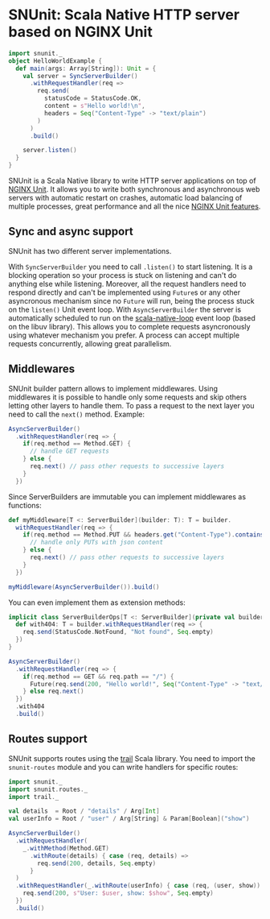 # SNUnit: Scala Native HTTP server based on NGINX Unit

```scala
import snunit._
object HelloWorldExample {
  def main(args: Array[String]): Unit = {
    val server = SyncServerBuilder()
      .withRequestHandler(req =>
        req.send(
          statusCode = StatusCode.OK,
          content = s"Hello world!\n",
          headers = Seq("Content-Type" -> "text/plain")
        )
      )
      .build()

    server.listen()
  }
}
```

SNUnit is a Scala Native library to write HTTP server applications on top of
[NGINX Unit](https://unit.nginx.org/). It allows you to write both synchronous
and asynchronous web servers with automatic restart on crashes, automatic
load balancing of multiple processes, great performance and all the nice
[NGINX Unit features](http://unit.nginx.org/#key-features).

## Sync and async support

SNUnit has two different server implementations.

With `SyncServerBuilder` you need to call `.listen()` to start listening.
It is a blocking operation so your process is stuck on listening and can't do
anything else while listening.
Moreover, all the request handlers need to respond directly and can't be implemented
using `Future`s or any other asyncronous mechanism since no `Future` will run, being
the process stuck on the `listen()` Unit event loop.
With `AsyncServerBuilder` the server is automatically scheduled to run on the
[scala-native-loop](https://github.com/scala-native/scala-native-loop) event loop
(based on the libuv library). This allows you to complete requests asyncronously
using whatever mechanism you prefer. A process can accept multiple requests concurrently,
allowing great parallelism.

## Middlewares

SNUnit builder pattern allows to implement middlewares. Using middlewares
it is possible to handle only some requests and skip others letting other
layers to handle them.
To pass a request to the next layer you need to call the `next()` method.
Example:

```scala
AsyncServerBuilder()
  .withRequestHandler(req => {
    if(req.method == Method.GET) {
      // handle GET requests
    } else {
      req.next() // pass other requests to successive layers
    }
  })
```

Since ServerBuilders are immutable you can implement middlewares as functions:

```scala
def myMiddleware[T <: ServerBuilder](builder: T): T = builder.
  withRequestHandler(req => {
    if(req.method == Method.PUT && headers.get("Content-Type").contains("application/json")) {
      // handle only PUTs with json content
    } else {
      req.next() // pass other requests to successive layers
    }
  })

myMiddleware(AsyncServerBuilder()).build()
```

You can even implement them as extension methods:

```scala
implicit class ServerBuilderOps[T <: ServerBuilder](private val builder: T) extends AnyVal {
  def with404: T = builder.withRequestHandler(req => {
    req.send(StatusCode.NotFound, "Not found", Seq.empty)
  })
}

AsyncServerBuilder()
  .withRequestHandler(req => {
    if(req.method == GET && req.path == "/") {
      Future(req.send(200, "Hello world!", Seq("Content-Type" -> "text/plain")))
    } else req.next()
  })
  .with404
  .build()
```

## Routes support

SNUnit supports routes using the [trail](https://github.com/sparsetech/trail) Scala library.
You need to import the `snunit-routes` module and you can write handlers for specific routes:

```scala
import snunit._
import snunit.routes._
import trail._

val details  = Root / "details" / Arg[Int]
val userInfo = Root / "user" / Arg[String] & Param[Boolean]("show")

AsyncServerBuilder()
  .withRequestHandler(
    _.withMethod(Method.GET)
      .withRoute(details) { case (req, details) =>
        req.send(200, details, Seq.empty)
      }
  )
  .withRequestHandler(_.withRoute(userInfo) { case (req, (user, show)) =>
    req.send(200, s"User: $user, show: $show", Seq.empty)
  })
  .build()
```
